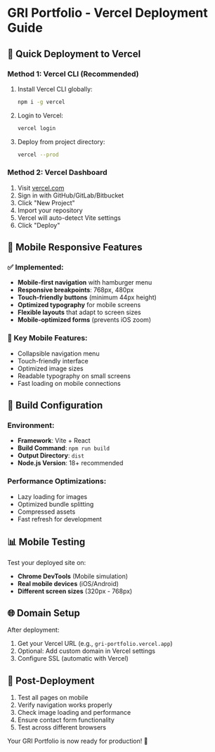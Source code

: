 # GRI Portfolio - Vercel Deployment Guide

## 🚀 Quick Deployment to Vercel

### Method 1: Vercel CLI (Recommended)
1. Install Vercel CLI globally:
   ```bash
   npm i -g vercel
   ```

2. Login to Vercel:
   ```bash
   vercel login
   ```

3. Deploy from project directory:
   ```bash
   vercel --prod
   ```

### Method 2: Vercel Dashboard
1. Visit [vercel.com](https://vercel.com)
2. Sign in with GitHub/GitLab/Bitbucket
3. Click "New Project"
4. Import your repository
5. Vercel will auto-detect Vite settings
6. Click "Deploy"

## 📱 Mobile Responsive Features

### ✅ Implemented:
- **Mobile-first navigation** with hamburger menu
- **Responsive breakpoints**: 768px, 480px
- **Touch-friendly buttons** (minimum 44px height)
- **Optimized typography** for mobile screens
- **Flexible layouts** that adapt to screen sizes
- **Mobile-optimized forms** (prevents iOS zoom)

### 🎯 Key Mobile Features:
- Collapsible navigation menu
- Touch-friendly interface
- Optimized image sizes
- Readable typography on small screens
- Fast loading on mobile connections

## 🔧 Build Configuration

### Environment:
- **Framework**: Vite + React
- **Build Command**: `npm run build`
- **Output Directory**: `dist`
- **Node.js Version**: 18+ recommended

### Performance Optimizations:
- Lazy loading for images
- Optimized bundle splitting
- Compressed assets
- Fast refresh for development

## 📊 Mobile Testing

Test your deployed site on:
- **Chrome DevTools** (Mobile simulation)
- **Real mobile devices** (iOS/Android)
- **Different screen sizes** (320px - 768px)

## 🌐 Domain Setup

After deployment:
1. Get your Vercel URL (e.g., `gri-portfolio.vercel.app`)
2. Optional: Add custom domain in Vercel settings
3. Configure SSL (automatic with Vercel)

## 📝 Post-Deployment

1. Test all pages on mobile
2. Verify navigation works properly
3. Check image loading and performance
4. Ensure contact form functionality
5. Test across different browsers

Your GRI Portfolio is now ready for production! 🎉
